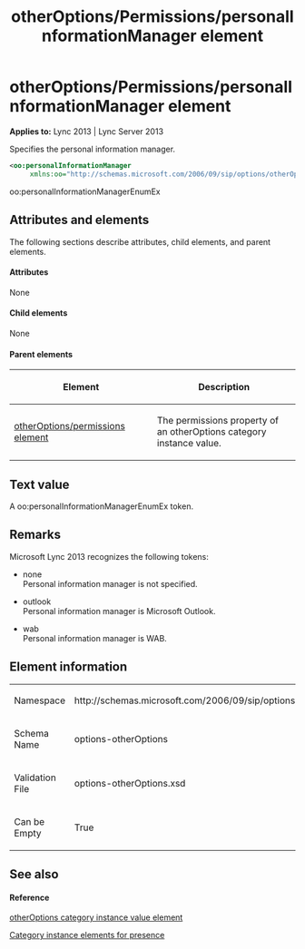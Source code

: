 ﻿---
title: otherOptions/Permissions/personalInformationManager element
TOCTitle: otherOptions/Permissions/personalInformationManager element
ms:assetid: 335fa09e-85fc-405e-aeaf-9d5bb3c3bd6a
ms:mtpsurl: https://msdn.microsoft.com/en-us/library/Dn454757(v=office.15)
ms:contentKeyID: 57093808
ms.date: 07/24/2014
mtps_version: v=office.15
dev_langs:
- xml
---

# otherOptions/Permissions/personalInformationManager element


**Applies to:** Lync 2013 | Lync Server 2013

Specifies the personal information manager.

``` xml
<oo:personalInformationManager 
     xmlns:oo="http://schemas.microsoft.com/2006/09/sip/options/otherOptions">PIM token</oo:personalInformationManager>
```

oo:personalInformationManagerEnumEx

## Attributes and elements

The following sections describe attributes, child elements, and parent elements.

#### Attributes

None

#### Child elements

None

#### Parent elements

<table>
<colgroup>
<col style="width: 50%" />
<col style="width: 50%" />
</colgroup>
<thead>
<tr class="header">
<th><p>Element</p></th>
<th><p>Description</p></th>
</tr>
</thead>
<tbody>
<tr class="odd">
<td><p><a href="otheroptions-permissions-element.md">otherOptions/permissions element</a></p></td>
<td><p>The permissions property of an otherOptions category instance value.</p></td>
</tr>
</tbody>
</table>


## Text value

A oo:personalInformationManagerEnumEx token.

## Remarks

Microsoft Lync 2013 recognizes the following tokens:

  - none  
    Personal information manager is not specified.

  - outlook  
    Personal information manager is Microsoft Outlook.

  - wab  
    Personal information manager is WAB.

## Element information

<table>
<colgroup>
<col style="width: 50%" />
<col style="width: 50%" />
</colgroup>
<tbody>
<tr class="odd">
<td><p>Namespace</p></td>
<td><p>http://schemas.microsoft.com/2006/09/sip/options/otherOptions</p></td>
</tr>
<tr class="even">
<td><p>Schema Name</p></td>
<td><p>options-otherOptions</p></td>
</tr>
<tr class="odd">
<td><p>Validation File</p></td>
<td><p>options-otherOptions.xsd</p></td>
</tr>
<tr class="even">
<td><p>Can be Empty</p></td>
<td><p>True</p></td>
</tr>
</tbody>
</table>


## See also

#### Reference

[otherOptions category instance value element](otheroptions-category-instance-value-element.md)

[Category instance elements for presence](category-instance-elements-for-presence.md)

